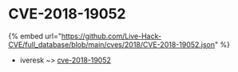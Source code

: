 # CVE-2018-19052
{% embed url="https://github.com/Live-Hack-CVE/full_database/blob/main/cves/2018/CVE-2018-19052.json" %}

* iveresk ~> [cve-2018-19052](https://www.alice-snow.ru/2018/database/cve-2018-19052/cve-2018-19052-iveresk)